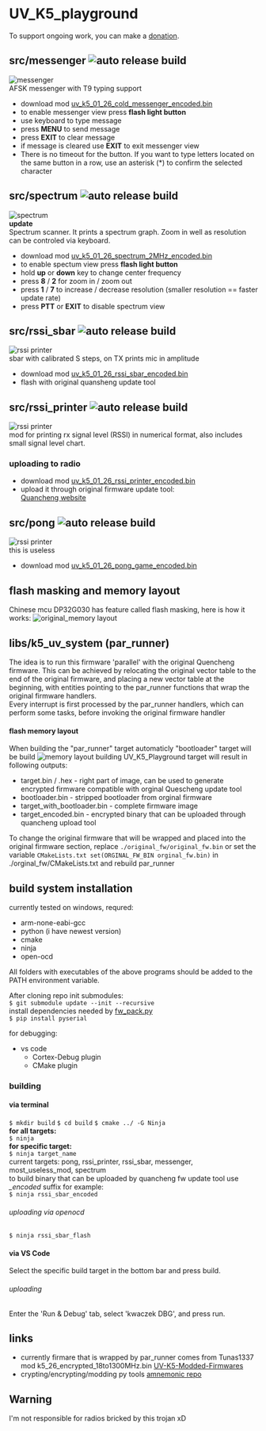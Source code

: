 # UV_K5_playground
To support ongoing work, you can make a [donation](https://paypal.me/sq9p).  
## src/messenger ![auto release build](https://github.com/piotr022/UV_K5_playground/actions/workflows/c-cpp.yml/badge.svg)
![messenger](./docs/messenger.gif)  
AFSK messenger with T9 typing support  

* download mod [uv_k5_01_26_cold_messenger_encoded.bin](https://github.com/piotr022/UV_K5_playground/releases/latest)
* to enable messenger view press **flash light button**
* use keyboard to type message 
* press **MENU** to send message
* press **EXIT** to clear message
* if message is cleared use **EXIT** to exit messenger view  
* There is no timeout for the button. If you want to type letters located on the same button in a row, use an asterisk (*) to confirm the selected character  

## src/spectrum ![auto release build](https://github.com/piotr022/UV_K5_playground/actions/workflows/c-cpp.yml/badge.svg)
![spectrum](./docs/spectrum.gif)  
**update**  
Spectrum scanner. It prints a spectrum graph. Zoom in well as resolution can be controled via keyboard.

* download mod [uv_k5_01_26_spectrum_2MHz_encoded.bin](https://github.com/piotr022/UV_K5_playground/releases/latest)
* to enable spectum view press **flash light button**
* hold **up** or **down** key to change center frequency
* press **8** / **2** for zoom in / zoom out
* press **1** / **7** to increase / decrease resolution (smaller resolution == faster update rate)
* press **PTT** or **EXIT** to disable spectrum view  

## src/rssi_sbar ![auto release build](https://github.com/piotr022/UV_K5_playground/actions/workflows/c-cpp.yml/badge.svg)
![rssi printer](./docs/rssi_sbar.png)  
sbar with calibrated S steps, on TX prints mic in amplitude
* download mod [uv_k5_01_26_rssi_sbar_encoded.bin](https://github.com/piotr022/UV_K5_playground/releases/latest)
* flash with original quansheng update tool  

## src/rssi_printer ![auto release build](https://github.com/piotr022/UV_K5_playground/actions/workflows/c-cpp.yml/badge.svg)
![rssi printer](./docs/rssi_printer.png)  
mod for printing rx signal level (RSSI) in numerical format, also includes small signal level chart.
### uploading to radio
* download mod [uv_k5_01_26_rssi_printer_encoded.bin](https://github.com/piotr022/UV_K5_playground/releases/latest)
* upload it through original firmware update tool:  
[Quancheng website](http://en.qsfj.com/support/downloads/3002)  

## src/pong ![auto release build](https://github.com/piotr022/UV_K5_playground/actions/workflows/c-cpp.yml/badge.svg)
![rssi printer](./docs/pong_game.gif)  
this is useless 
* download mod [uv_k5_01_26_pong_game_encoded.bin](https://github.com/piotr022/UV_K5_playground/releases/latest)

## flash masking and memory layout
Chinese mcu DP32G030 has feature called flash masking, here is how it works:
![original_memory layout](./docs/memory-map-original-fw.png)
## libs/k5_uv_system (par_runner)
The idea is to run this firmware 'parallel' with the original Quencheng firmware. This can be achieved by relocating the original vector table to the end of the original firmware, and placing a new vector table at the beginning, with entities pointing to the par_runner functions that wrap the original firmware handlers.  
Every interrupt is first processed by the par_runner handlers, which can perform some tasks, before invoking the original firmware handler
#### flash memory layout
When building the "par_runner" target automaticly "bootloader" target will be build
![memory layout](./docs/memory-map.png)
building UV_K5_Playground target will result in following outputs:
* target.bin / .hex - right part of image, can be used to generate encrypted firmware compatible with orginal Quescheng update tool
* bootloader.bin - stripped bootloader from orginal firmware
* target_with_bootloader.bin - complete firmware image
* target_encoded.bin - encrypted binary that can be uploaded through quancheng upload tool

To change the original firmware that will be wrapped and placed into the original firmware section, replace `./original_fw/original_fw.bin` or set the variable 
```CMakeLists.txt set(ORGINAL_FW_BIN orginal_fw.bin)```
in ./orginal_fw/CMakeLists.txt
and rebuild par_runner

## build system installation
currently tested on windows, requred:
* arm-none-eabi-gcc
* python (i have newest version)
* cmake
* ninja
* open-ocd

All folders with executables of the above programs should be added to the PATH environment variable.

After cloning repo init submodules:  
```$ git submodule update --init --recursive```  
install dependencies needed by [fw_pack.py](https://github.com/amnemonic/Quansheng_UV-K5_Firmware)  
```$ pip install pyserial```

for debugging:
* vs code
  * Cortex-Debug plugin
  * CMake plugin

### building
#### via terminal
```$ mkdir build```
```$ cd build```
```$ cmake ../ -G Ninja```  
**for all targets:**  
```$ ninja```  
**for specific target:**  
```$ ninja target_name```  
current targets: pong, rssi_printer, rssi_sbar, messenger, most_useless_mod, spectrum  
to build binary that can be uploaded by quancheng fw update tool use *_encoded* suffix for example:  
```$ ninja rssi_sbar_encoded```
###### uploading via openocd
```$ ninja rssi_sbar_flash```

#### via VS Code
Select the specific build target in the bottom bar and press build.
###### uploading
Enter the 'Run & Debug' tab, select 'kwaczek DBG', and press run.

## links
* currently firmare that is wrapped by par_runner comes from Tunas1337 mod 
k5_26_encrypted_18to1300MHz.bin [UV-K5-Modded-Firmwares](https://github.com/Tunas1337/UV-K5-Modded-Firmwares)  
* crypting/encrypting/modding py tools [amnemonic repo](https://github.com/amnemonic/Quansheng_UV-K5_Firmware)  

## Warning
I'm not responsible for radios bricked by this trojan xD
